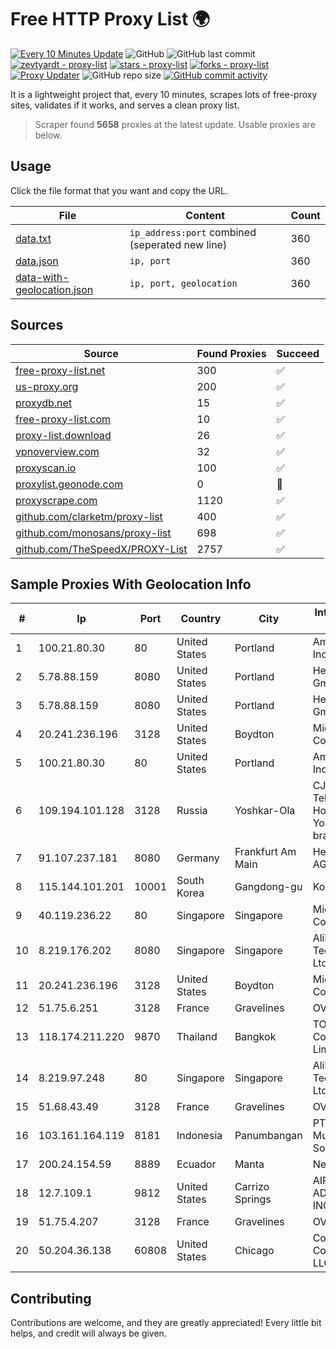 
# Free HTTP Proxy List 🌍

[![Every 10 Minutes Update](https://github.com/mertguvencli/http-proxy-list/actions/workflows/main.yml/badge.svg?branch=main)](https://github.com/mertguvencli/http-proxy-list/actions/workflows/main.yml)
![GitHub](https://img.shields.io/github/license/mertguvencli/http-proxy-list)
![GitHub last commit](https://img.shields.io/github/last-commit/mertguvencli/http-proxy-list)
[![zevtyardt - proxy-list](https://img.shields.io/static/v1?label=zevtyardt&message=proxy-list&color=blue&logo=github)](https://github.com/zevtyardt/proxy-list "Go to GitHub repo")
[![stars - proxy-list](https://img.shields.io/github/stars/zevtyardt/proxy-list?style=social)](https://github.com/zevtyardt/proxy-list)
[![forks - proxy-list](https://img.shields.io/github/forks/zevtyardt/proxy-list?style=social)](https://github.com/zevtyardt/proxy-list)
[![Proxy Updater](https://github.com/zevtyardt/proxy-list/workflows/Proxy%20Updater/badge.svg)](https://github.com/zevtyardt/proxy-list/actions?query=workflow:"Proxy+Updater")
![GitHub repo size](https://img.shields.io/github/repo-size/zevtyardt/proxy-list)
[![GitHub commit activity](https://img.shields.io/github/commit-activity/m/zevtyardt/proxy-list?logo=commits)](https://github.com/zevtyardt/proxy-list/commits/main)

It is a lightweight project that, every 10 minutes, scrapes lots of free-proxy sites, validates if it works, and serves a clean proxy list.

> Scraper found **5658** proxies at the latest update. Usable proxies are below.

## Usage

Click the file format that you want and copy the URL.

|File|Content|Count|
|----|-------|-----|
|[data.txt](https://raw.githubusercontent.com/mertguvencli/http-proxy-list/main/proxy-list/data.txt)|`ip_address:port` combined (seperated new line)|360|
|[data.json](https://raw.githubusercontent.com/mertguvencli/http-proxy-list/main/proxy-list/data.json)|`ip, port`|360|
|[data-with-geolocation.json](https://raw.githubusercontent.com/mertguvencli/http-proxy-list/main/proxy-list/data-with-geolocation.json)|`ip, port, geolocation`|360|

## Sources

|Source|Found Proxies|Succeed|
|------|-------------|-------|
|[free-proxy-list.net](https://free-proxy-list.net)|300|✅|
|[us-proxy.org](https://www.us-proxy.org)|200|✅|
|[proxydb.net](http://proxydb.net)|15|✅|
|[free-proxy-list.com](https://free-proxy-list.com/?page=&port=&type%5B%5D=http&type%5B%5D=https&up_time=0&search=Search)|10|✅|
|[proxy-list.download](https://www.proxy-list.download/HTTP)|26|✅|
|[vpnoverview.com](https://vpnoverview.com/privacy/anonymous-browsing/free-proxy-servers)|32|✅|
|[proxyscan.io](https://www.proxyscan.io)|100|✅|
|[proxylist.geonode.com](https://proxylist.geonode.com/api/proxy-list?limit=300&page=1&sort_by=lastChecked&sort_type=desc&protocols=http,https)|0|🚫|
|[proxyscrape.com](https://api.proxyscrape.com/v2/?request=displayproxies&protocol=http&timeout=10000&country=all&ssl=all&anonymity=all)|1120|✅|
|[github.com/clarketm/proxy-list](https://raw.githubusercontent.com/clarketm/proxy-list/master/proxy-list-raw.txt)|400|✅|
|[github.com/monosans/proxy-list](https://raw.githubusercontent.com/monosans/proxy-list/main/proxies/http.txt)|698|✅|
|[github.com/TheSpeedX/PROXY-List](https://raw.githubusercontent.com/TheSpeedX/PROXY-List/master/http.txt)|2757|✅|


## Sample Proxies With Geolocation Info

|#|Ip|Port|Country|City|Internet Service Provider|
|-|--|----|-------|----|-------------------------|
|1|100.21.80.30|80|United States|Portland|Amazon.com, Inc.|
|2|5.78.88.159|8080|United States|Portland|Hetzner Online GmbH|
|3|5.78.88.159|8080|United States|Portland|Hetzner Online GmbH|
|4|20.241.236.196|3128|United States|Boydton|Microsoft Corporation|
|5|100.21.80.30|80|United States|Portland|Amazon.com, Inc.|
|6|109.194.101.128|3128|Russia|Yoshkar-Ola|CJSC "ER-Telecom Holding" Yoshkar-Ola branch|
|7|91.107.237.181|8080|Germany|Frankfurt Am Main|Hetzner Online AG|
|8|115.144.101.201|10001|South Korea|Gangdong-gu|Korea Telecom|
|9|40.119.236.22|80|Singapore|Singapore|Microsoft Corporation|
|10|8.219.176.202|8080|Singapore|Singapore|Alibaba (US) Technology Co., Ltd.|
|11|20.241.236.196|3128|United States|Boydton|Microsoft Corporation|
|12|51.75.6.251|3128|France|Gravelines|OVH SAS|
|13|118.174.211.220|9870|Thailand|Bangkok|TOT Public Company Limited|
|14|8.219.97.248|80|Singapore|Singapore|Alibaba (US) Technology Co., Ltd.|
|15|51.68.43.49|3128|France|Gravelines|OVH SAS|
|16|103.161.164.119|8181|Indonesia|Panumbangan|PT Galuh Multidata Solution|
|17|200.24.154.59|8889|Ecuador|Manta|Nedetel S.A.|
|18|12.7.109.1|9812|United States|Carrizo Springs|AIRESPRING-ADT SYSTEMS, INC.|
|19|51.75.4.207|3128|France|Gravelines|OVH SAS|
|20|50.204.36.138|60808|United States|Chicago|Comcast Cable Communications, LLC|



## Contributing

Contributions are welcome, and they are greatly appreciated! Every
little bit helps, and credit will always be given.

